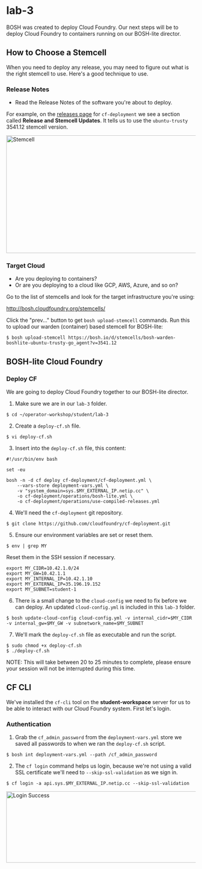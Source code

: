 # lab-3

BOSH was created to deploy Cloud Foundry.  Our next steps will be to deploy
Cloud Foundry to containers running on our BOSH-lite director.

## How to Choose a Stemcell

When you need to deploy any release, you may need to figure out what is the right stemcell to use.  Here's a good technique to use.

### Release Notes

  * Read the Release Notes of the software you're about to deploy.

For example, on the [releases page][releases-page] for `cf-deployment` we see a section called **Release and Stemcell Updates**.  It tells us to use the `ubuntu-trusty` 3541.12 stemcell version.

<img src="https://github.com/starkandwayne/operator-workshop/raw/master/images/stemcell.png" width="674" height="312" title="Stemcell">

### Target Cloud

  * Are you deploying to containers?
  * Or are you deploying to a cloud like GCP, AWS, Azure, and so on?

Go to the list of stemcells and look for the target infrastructure you're using:

http://bosh.cloudfoundry.org/stemcells/

Click the "prev..." button to get `bosh upload-stemcell` commands.  Run this to
upload our warden (container) based stemcell for BOSH-lite:

```
$ bosh upload-stemcell https://bosh.io/d/stemcells/bosh-warden-boshlite-ubuntu-trusty-go_agent?v=3541.12
```

## BOSH-lite Cloud Foundry

### Deploy CF

We are going to deploy Cloud Foundry together to our BOSH-lite director.

1. Make sure we are in our `lab-3` folder.

```
$ cd ~/operator-workshop/student/lab-3
```

2. Create a `deploy-cf.sh` file.

```
$ vi deploy-cf.sh
```

3. Insert into the `deploy-cf.sh` file, this content:

```
#!/usr/bin/env bash

set -eu

bosh -n -d cf deploy cf-deployment/cf-deployment.yml \
    --vars-store deployment-vars.yml \
    -v "system_domain=sys.$MY_EXTERNAL_IP.netip.cc" \
    -o cf-deployment/operations/bosh-lite.yml \
    -o cf-deployment/operations/use-compiled-releases.yml
```

4. We'll need the `cf-deployment` git repository.

```
$ git clone https://github.com/cloudfoundry/cf-deployment.git
```

5. Ensure our environment variables are set or reset them.

```
$ env | grep MY
```

Reset them in the SSH session if necessary.

```
export MY_CIDR=10.42.1.0/24
export MY_GW=10.42.1.1
export MY_INTERNAL_IP=10.42.1.10
export MY_EXTERNAL_IP=35.196.19.152
export MY_SUBNET=student-1
```

6. There is a small change to the `cloud-config` we need to fix before we can deploy.  An updated `cloud-config.yml` is included in this `lab-3` folder.

```
$ bosh update-cloud-config cloud-config.yml -v internal_cidr=$MY_CIDR -v internal_gw=$MY_GW -v subnetwork_name=$MY_SUBNET
```

7. We'll mark the `deploy-cf.sh` file as executable and run the script.

```
$ sudo chmod +x deploy-cf.sh
$ ./deploy-cf.sh
```

NOTE: This will take between 20 to 25 minutes to complete, please ensure your session
will not be interrupted during this time.

## CF CLI

We've installed the `cf-cli` tool on the **student-workspace** server for us to
be able to interact with our Cloud Foundry system.  First let's login.

### Authentication

1. Grab the `cf_admin_password` from the `deployment-vars.yml` store we saved all passwords to when we ran the `deploy-cf.sh` script.

```
$ bosh int deployment-vars.yml --path /cf_admin_password
```

2. The `cf login` command helps us login, because we're not using a valid SSL certificate we'll need to `--skip-ssl-validation` as we sign in.

```
$ cf login -a api.sys.$MY_EXTERNAL_IP.netip.cc --skip-ssl-validation
```

<img src="https://github.com/starkandwayne/operator-workshop/raw/master/images/login-success.png" width="769" height="189" title="Login Success">

[//]: # (Links)

[releases-page]: https://github.com/cloudfoundry/cf-deployment/releases
